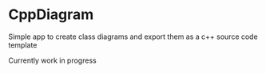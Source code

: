 # CppDiagram
Simple app to create class diagrams and export them as a c++ source code template

Currently work in progress
